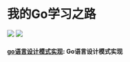 # **我的Go学习之路**


![](https://img.shields.io/badge/language-golang-green.svg)
![](https://img.shields.io/badge/golang-demo-green.svg)

#### [go语言设计模式实现](patterns): Go语言设计模式实现

